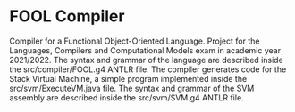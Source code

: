 # FOOL Compiler
Compiler for a Functional Object-Oriented Language.
Project for the Languages, Compilers and Computational Models exam in academic year 2021/2022.
The syntax and grammar of the language are described inside the src/compiler/FOOL.g4 ANTLR file.
The compiler generates code for the Stack Virtual Machine, a simple program implemented inside the src/svm/ExecuteVM.java file.
The syntax and grammar of the SVM assembly are described inside the src/svm/SVM.g4 ANTLR file.